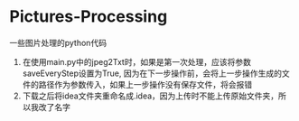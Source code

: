 # Pictures-Processing
一些图片处理的python代码

1. 在使用main.py中的jpeg2Txt时，如果是第一次处理，应该将参数saveEveryStep设置为True,
因为在下一步操作前，会将上一步操作生成的文件的路径作为参数传入，如果上一步操作没有保存文件，将会报错
2. 下载之后将idea文件夹重命名成.idea，因为上传时不能上传原始文件夹，所以我改了名字
